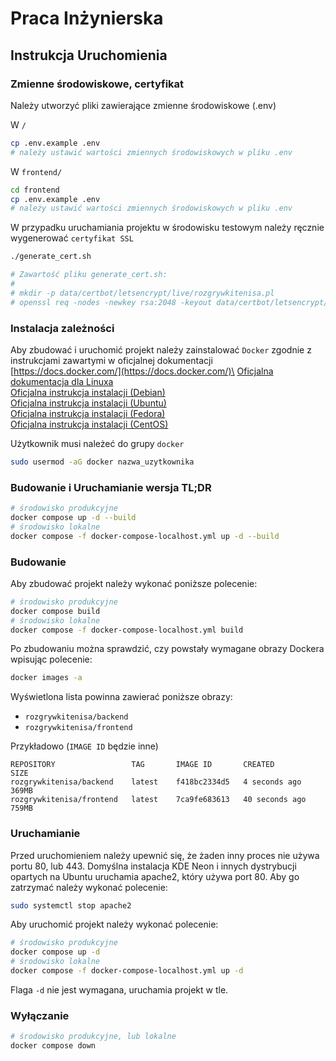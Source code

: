 # Praca Inżynierska

## Instrukcja Uruchomienia

### Zmienne środowiskowe, certyfikat

Należy utworzyć pliki zawierające zmienne środowiskowe (.env)

W `/`
```bash
cp .env.example .env
# należy ustawić wartości zmiennych środowiskowych w pliku .env
```

W `frontend/`
```bash
cd frontend
cp .env.example .env
# należy ustawić wartości zmiennych środowiskowych w pliku .env
```

W przypadku uruchamiania projektu w środowisku testowym należy ręcznie wygenerować `certyfikat SSL`
```bash
./generate_cert.sh

# Zawartość pliku generate_cert.sh:
#
# mkdir -p data/certbot/letsencrypt/live/rozgrywkitenisa.pl
# openssl req -nodes -newkey rsa:2048 -keyout data/certbot/letsencrypt/live/rozgrywkitenisa.pl/privkey.pem -x509 -out data/certbot/letsencrypt/live/rozgrywkitenisa.pl/fullchain.pem
```


### Instalacja zależności

Aby zbudować i uruchomić projekt należy zainstalować `Docker` zgodnie z instrukcjami zawartymi w oficjalnej dokumentacji\
[https://docs.docker.com/](https://docs.docker.com/)\
[Oficjalna dokumentacja dla Linuxa](https://docs.docker.com/engine/install/)\
[Oficjalna instrukcja instalacji (Debian)](https://docs.docker.com/engine/install/debian/)\
[Oficjalna instrukcja instalacji (Ubuntu)](https://docs.docker.com/engine/install/ubuntu/)\
[Oficjalna instrukcja instalacji (Fedora)](https://docs.docker.com/engine/install/fedora/)\
[Oficjalna instrukcja instalacji (CentOS)](https://docs.docker.com/engine/install/centos/)

Użytkownik musi należeć do grupy `docker`

```bash
sudo usermod -aG docker nazwa_uzytkownika
```

### Budowanie i Uruchamianie wersja TL;DR

```bash
# środowisko produkcyjne
docker compose up -d --build
# środowisko lokalne
docker compose -f docker-compose-localhost.yml up -d --build
```

### Budowanie

Aby zbudować projekt należy wykonać poniższe polecenie:

```bash
# środowisko produkcyjne
docker compose build
# środowisko lokalne
docker compose -f docker-compose-localhost.yml build
```

Po zbudowaniu można sprawdzić, czy powstały wymagane obrazy Dockera wpisując polecenie:

```bash
docker images -a
```

Wyświetlona lista powinna zawierać poniższe obrazy:

-   `rozgrywkitenisa/backend`
-   `rozgrywkitenisa/frontend`

Przykładowo (`IMAGE ID` będzie inne)

```
REPOSITORY                 TAG       IMAGE ID       CREATED         SIZE
rozgrywkitenisa/backend    latest    f418bc2334d5   4 seconds ago   369MB
rozgrywkitenisa/frontend   latest    7ca9fe683613   40 seconds ago  759MB

```

### Uruchamianie

Przed uruchomieniem należy upewnić się, że żaden inny proces nie używa portu 80, lub 443.
Domyślna instalacja KDE Neon i innych dystrybucji opartych na Ubuntu uruchamia apache2, który używa port 80.
Aby go zatrzymać należy wykonać polecenie:

```bash
sudo systemctl stop apache2
```

Aby uruchomić projekt należy wykonać polecenie:

```bash
# środowisko produkcyjne
docker compose up -d
# środowisko lokalne
docker compose -f docker-compose-localhost.yml up -d
```

Flaga `-d` nie jest wymagana, uruchamia projekt w tle.


### Wyłączanie

```bash
# środowisko produkcyjne, lub lokalne
docker compose down
```
